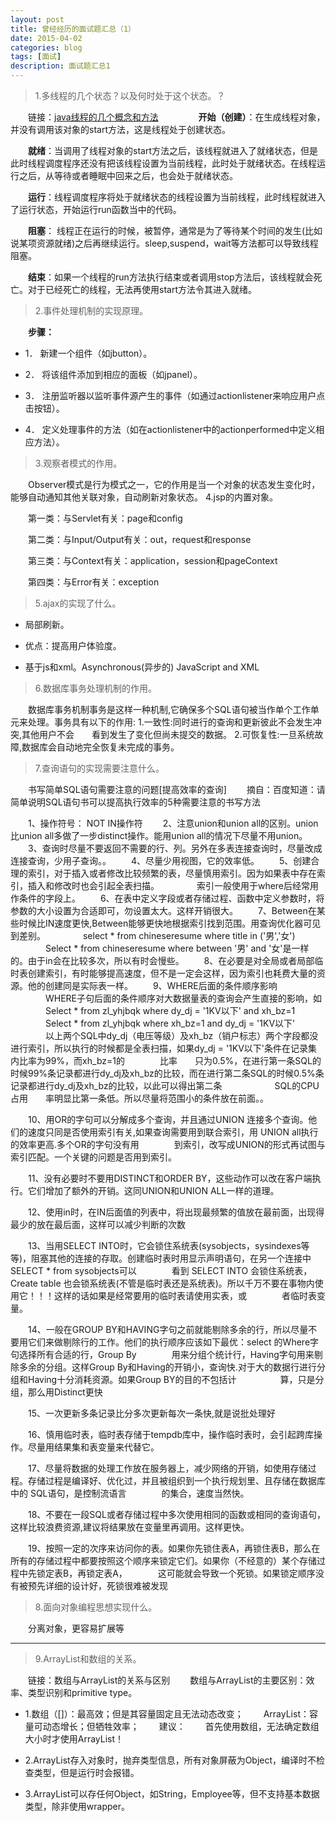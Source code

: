 ```yaml
---
layout: post
title: 曾经经历的面试题汇总（1）
date: 2015-04-02
categories: blog
tags: [面试]
description: 面试题汇总1
---
```


>1.多线程的几个状态？以及何时处于这个状态。？
	
　　链接：[java线程的几个概念和方法](http://www.blogjava.net/syniii/articles/338254.html)
　　
　　**开始（创建）**：在生成线程对象，并没有调用该对象的start方法，这是线程处于创建状态。

　　**就绪**：当调用了线程对象的start方法之后，该线程就进入了就绪状态，但是此时线程调度程序还没有把该线程设置为当前线程，此时处于就绪状态。在线程运行之后，从等待或者睡眠中回来之后，也会处于就绪状态。

　　**运行**：线程调度程序将处于就绪状态的线程设置为当前线程，此时线程就进入了运行状态，开始运行run函数当中的代码。

　　**阻塞**： 线程正在运行的时候，被暂停，通常是为了等待某个时间的发生(比如说某项资源就绪)之后再继续运行。sleep,suspend，wait等方法都可以导致线程阻塞。

　　**结束**：如果一个线程的run方法执行结束或者调用stop方法后，该线程就会死亡。对于已经死亡的线程，无法再使用start方法令其进入就绪。

>2.事件处理机制的实现原理。
	
　　**步骤：**

- 1．  新建一个组件（如jbutton）。 

- 2．  将该组件添加到相应的面板（如jpanel）。 

- 3．  注册监听器以监听事件源产生的事件（如通过actionlistener来响应用户点击按钮）。 

- 4．  定义处理事件的方法（如在actionlistener中的actionperformed中定义相应方法）。 
	
>3.观察者模式的作用。

　　Observer模式是行为模式之一，它的作用是当一个对象的状态发生变化时，能够自动通知其他关联对象，自动刷新对象状态。
4.jsp的内置对象。

　　第一类：与Servlet有关：page和config

　　第二类：与Input/Output有关：out，request和response

　　第三类：与Context有关：application，session和pageContext

　　第四类：与Error有关：exception

>5.ajax的实现了什么。

- 局部刷新。

- 优点：提高用户体验度。

- 基于js和xml。Asynchronous(异步的) JavaScript and XML

>6.数据库事务处理机制的作用。

　　数据库事务机制事务是这样一种机制,它确保多个SQL语句被当作单个工作单元来处理。事务具有以下的作用: 1.一致性:同时进行的查询和更新彼此不会发生冲突,其他用户不会　　看到发生了变化但尚未提交的数据。 2.可恢复性:一旦系统故障,数据库会自动地完全恢复未完成的事务。

>7.查询语句的实现需要注意什么。

　　书写简单SQL语句需要注意的问题[提高效率的查询]
　　摘自：百度知道：请简单说明SQL语句书可以提高执行效率的5种需要注意的书写方法

　　1、操作符号： NOT IN操作符 
　　2、注意union和union all的区别。union比union all多做了一步distinct操作。能用union all的情况下尽量不用union。 
　　3、查询时尽量不要返回不需要的行、列。另外在多表连接查询时，尽量改成连接查询，少用子查询。。 
　　4、尽量少用视图，它的效率低。
　　5、创建合理的索引，对于插入或者修改比较频繁的表，尽量慎用索引。因为如果表中存在索引，插入和修改时也会引起全表扫描。 
　　　　索引一般使用于where后经常用作条件的字段上。 
　　6、在表中定义字段或者存储过程、函数中定义参数时，将参数的大小设置为合适即可，勿设置太大。这样开销很大。 
　　7、Between在某些时候比IN速度更快,Between能够更快地根据索引找到范围。用查询优化器可见到差别。 
　　　　select * from chineseresume where title in ('男','女') 
　　　　Select * from chineseresume where between '男' and '女'是一样的。由于in会在比较多次，所以有时会慢些。 
　　8、在必要是对全局或者局部临时表创建索引，有时能够提高速度，但不是一定会这样，因为索引也耗费大量的资源。他的创建同是实际表一样。 
　　9、WHERE后面的条件顺序影响 
　　　　WHERE子句后面的条件顺序对大数据量表的查询会产生直接的影响，如 
　　　　Select * from zl_yhjbqk where dy_dj = '1KV以下' and xh_bz=1 
　　　　Select * from zl_yhjbqk where xh_bz=1 and dy_dj = '1KV以下' 
　　　　以上两个SQL中dy_dj（电压等级）及xh_bz（销户标志）两个字段都没进行索引，所以执行的时候都是全表扫描，如果dy_dj = '1KV以下'条件在记录集内比率为99%，而xh_bz=1的　　　　比率　　只为0.5%，在进行第一条SQL的时候99%条记录都进行dy_dj及xh_bz的比较，而在进行第二条SQL的时候0.5%条记录都进行dy_dj及xh_bz的比较，以此可以得出第二条　　　　　　SQL的CPU占用　　率明显比第一条低。所以尽量将范围小的条件放在前面。。 

　　10、用OR的字句可以分解成多个查询，并且通过UNION 连接多个查询。他们的速度只同是否使用索引有关,如果查询需要用到联合索引，用 UNION all执行的效率更高.多个OR的字句没有用　　　　到索引，改写成UNION的形式再试图与索引匹配。一个关键的问题是否用到索引。 

　　11、没有必要时不要用DISTINCT和ORDER BY，这些动作可以改在客户端执行。它们增加了额外的开销。这同UNION和UNION ALL一样的道理。 

　　12、使用in时，在IN后面值的列表中，将出现最频繁的值放在最前面，出现得最少的放在最后面，这样可以减少判断的次数 

　　13、当用SELECT INTO时，它会锁住系统表(sysobjects，sysindexes等等)，阻塞其他的连接的存取。创建临时表时用显示声明语句，在另一个连接中SELECT * from sysobjects可以　　　　看到 SELECT INTO 会锁住系统表， Create table 也会锁系统表(不管是临时表还是系统表)。所以千万不要在事物内使用它！！！这样的话如果是经常要用的临时表请使用实表，或　　　　者临时表变量。 

　　14、一般在GROUP BY和HAVING字句之前就能剔除多余的行，所以尽量不要用它们来做剔除行的工作。他们的执行顺序应该如下最优：select 的Where字句选择所有合适的行，Group By　　　　用来分组个统计行，Having字句用来剔除多余的分组。这样Group By和Having的开销小，查询快.对于大的数据行进行分组和Having十分消耗资源。如果Group BY的目的不包括计　　　　　算，只是分组，那么用Distinct更快 

　　15、一次更新多条记录比分多次更新每次一条快,就是说批处理好 

　　16、慎用临时表，临时表存储于tempdb库中，操作临时表时，会引起跨库操作。尽量用结果集和表变量来代替它。 

　　17、尽量将数据的处理工作放在服务器上，减少网络的开销，如使用存储过程。存储过程是编译好、优化过，并且被组织到一个执行规划里、且存储在数据库中的 SQL语句，是控制流语言　　　　的集合，速度当然快。 

　　18、不要在一段SQL或者存储过程中多次使用相同的函数或相同的查询语句，这样比较浪费资源,建议将结果放在变量里再调用。这样更快。 

　　19、按照一定的次序来访问你的表。如果你先锁住表A，再锁住表B，那么在所有的存储过程中都要按照这个顺序来锁定它们。如果你（不经意的）某个存储过程中先锁定表B，再锁定表A，　　　　这可能就会导致一个死锁。如果锁定顺序没有被预先详细的设计好，死锁很难被发现

> 8.面向对象编程思想实现什么。

　　分离对象，更容易扩展等


----------


> 9.ArrayList和数组的关系。

　　链接：数组与ArrayList的关系与区别
　　数组与ArrayList的主要区别：效率、类型识别和primitive type。

-  1.数组（[]）：最高效；但是其容量固定且无法动态改变；
　　ArrayList：容量可动态增长；但牺牲效率；
　　建议：
　　首先使用数组，无法确定数组大小时才使用ArrayList！

- 2.ArrayList存入对象时，抛弃类型信息，所有对象屏蔽为Object，编译时不检查类型，但是运行时会报错。

- 3.ArrayList可以存任何Object，如String，Employee等，但不支持基本数据类型，除非使用wrapper。

 